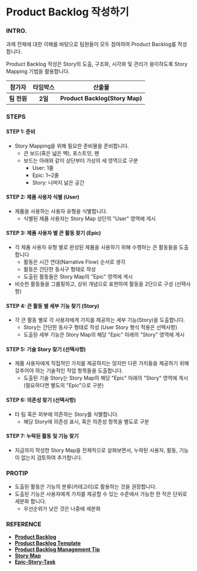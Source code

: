 # Product Backlog 작성하기

### INTRO.

과제 전체에 대한 이해를 바탕으로 팀원들이 모두 참여하여 Product Backlog를 작성합니다.

Product Backlog 작성은 Story의 도출, 구조화, 시각화 및 관리가 용이하도록 Story Mapping 기법을 활용합니다.

|   참가자    | 타임박스 |             산출물             |
| :---------: | :------: | :----------------------------: |
| **팀 전원** | **2일**  | **Product Backlog(Story Map)** |

### STEPS

#### STEP 1: 준비

- Story Mapping을 위해 필요한 준비물을 준비합니다.
  - 큰 보드(혹은 넓은 벽), 포스트잇, 펜
  - 보드는 아래와 같이 상단부터 가상의 세 영역으로 구분
    - User: 1줄
    - Epic: 1~2줄
    - Story: 나머지 넗은 공간

#### STEP 2: 제품 사용자 식별 (User)

- 제품을 사용하는 사용자 유형을 식별합니다.
  - 식별된 제품 사용자는 Story Map 상단의 "User" 영역에 게시

#### STEP 3: 제품 사용자 별 큰 활동 찾기 (Epic)

- 각 제품 사용자 유형 별로 완성된 제품을 사용하기 위해 수행하는 큰 활동들을 도출합니다
  - 활동은 시간 연대(Narrative Flow) 순서로 생각
  - 활동은 간단한 동사구 형태로 작성
  - 도출된 활동들은 Story Map의 "Epic" 영역에 게시
- 비슷한 활동들을 그룹핑하고, 상위 개념으로 표현하여 활동을 2단으로 구성 (선택사항)

#### STEP 4: 큰 활동 별 세부 기능 찾기 (Story)

- 각 큰 활동 별로 각 사용자에게 가치를 제공하는 세부 기능(Story)을 도출합니다.
  - Story는 간단한 동사구 형태로 작성 (User Story 형식 적용은 선택사항)
  - 도출된 세부 기능은 Story Map의 해당 "Epic" 아래의 "Story" 영역에 게시

#### STEP 5: 기술 Story 찾기 (선택사항)

- 제품 사용자에게 직접적인 가치를 제공하지는 않지만 다른 가치들을 제공하기 위해 갖추어야 하는 기술적인 작업 항목들을 도출합니다.
  - 도출된 기술 Story는 Story Map의 해당 "Epic" 아래의 "Story" 영역에 게시 (필요하다면 별도의 "Epic"으로 구분)

#### STEP 6: 의존성 찾기 (선택사항)

- 타 팀 혹은 외부에 의존하는 Story를 식별합니다.
  - 해당 Story에 의존성 표시, 혹은 의존성 항목을 별도로 구분

#### STEP 7: 누락된 활동 및 기능 찾기

- 지금까지 작성한 Story Map을 전체적으로 살펴보면서, 누락된 사용자, 활동, 기능이 없는지 검토하여 추가합니다.

### PROTIP

- 도출된 활동은 기능의 분류(카테고리)로 활용하는 것을 권장합니다.
- 도출된 기능은 사용자에게 가치를 제공할 수 있는 수준에서 가능한 한 작은 단위로 세분화 합니다.
  - 우선순위가 낮은 것은 나중에 세분화

### REFERENCE

- **[Product Backlog](./product-backlog.md)**
- **[Product Backlog Template](http://moudemo.mousoft.co.kr/confluence/display/AW/Product+Backlog+Template)**
- **[Product Backlog Management Tip](http://moudemo.mousoft.co.kr/confluence/display/AW/Product+Backlog+Management+Tip)**
- **[Story Map](http://moudemo.mousoft.co.kr/confluence/display/AW/Story+Map)**
- **[Epic-Story-Task](http://moudemo.mousoft.co.kr/confluence/display/AW/Epic-Story-Task)**
